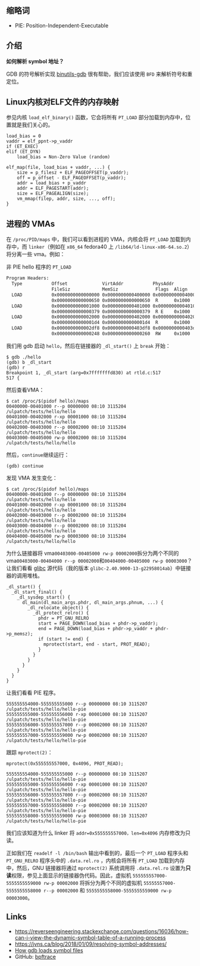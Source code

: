
## 缩略词

- PIE: Position-Independent-Executable


## 介绍

**如何解析 symbol 地址？**

GDB 的符号解析实现 [binutils-gdb](https://sourceware.org/git/binutils-gdb) 很有帮助，我们应该使用 `BFD` 来解析符号和重定位。


## Linux内核对ELF文件的内存映射

参见内核 `load_elf_binary()` 函数，它会将所有 `PT_LOAD` 部分加载到内存中，位置就是我们关心的。

```
load_bias = 0
vaddr = elf_ppnt->p_vaddr
if (ET_EXEC)
elif (ET_DYN)
	load_bias = Non-Zero Value (random)

elf_map(file, load_bias + vaddr, ...) {
	size = p_filesz + ELF_PAGEOFFSET(p_vaddr);
	off = p_offset - ELF_PAGEOFFSET(p_vaddr);
	addr = load_bias + p_vaddr
	addr = ELF_PAGESTART(addr);
	size = ELF_PAGEALIGN(size);
	vm_mmap(filep, addr, size, ..., off);
}
```


## 进程的 VMAs

在 `/proc/PID/maps` 中，我们可以看到进程的 VMA，内核会将 `PT_LOAD` 加载到内存中，而 `linker`（例如在 `x86_64` fedora40 上 `/lib64/ld-linux-x86-64.so.2`）将分离一些 vma。例如：

非 PIE hello 程序的 `PT_LOAD`

```bash
Program Headers:
  Type           Offset             VirtAddr           PhysAddr
                 FileSiz            MemSiz              Flags  Align
  LOAD           0x0000000000000000 0x0000000000400000 0x0000000000400000
                 0x0000000000000650 0x0000000000000650  R      0x1000
  LOAD           0x0000000000001000 0x0000000000401000 0x0000000000401000
                 0x0000000000000379 0x0000000000000379  R E    0x1000
  LOAD           0x0000000000002000 0x0000000000402000 0x0000000000402000
                 0x00000000000001d4 0x00000000000001d4  R      0x1000
  LOAD           0x0000000000002df8 0x0000000000403df8 0x0000000000403df8
                 0x0000000000000248 0x0000000000000260  RW     0x1000
```

我们用 gdb 启动 `hello`，然后在链接器的 `_dl_start()` 上 `break` 开始：

```
$ gdb ./hello
(gdb) b _dl_start
(gdb) r
Breakpoint 1, _dl_start (arg=0x7fffffffd830) at rtld.c:517
517	{
```

然后查看VMA：

```
$ cat /proc/$(pidof hello)/maps
00400000-00401000 r--p 00000000 08:10 3115204 /ulpatch/tests/hello/hello
00401000-00402000 r-xp 00001000 08:10 3115204 /ulpatch/tests/hello/hello
00402000-00403000 r--p 00002000 08:10 3115204 /ulpatch/tests/hello/hello
00403000-00405000 rw-p 00002000 08:10 3115204 /ulpatch/tests/hello/hello
```

然后，`continue`继续运行：

```
(gdb) continue
```

发现 VMA 发生变化：

```
$ cat /proc/$(pidof hello)/maps
00400000-00401000 r--p 00000000 08:10 3115204 /ulpatch/tests/hello/hello
00401000-00402000 r-xp 00001000 08:10 3115204 /ulpatch/tests/hello/hello
00402000-00403000 r--p 00002000 08:10 3115204 /ulpatch/tests/hello/hello
00403000-00404000 r--p 00002000 08:10 3115204 /ulpatch/tests/hello/hello
00404000-00405000 rw-p 00003000 08:10 3115204 /ulpatch/tests/hello/hello
```

为什么链接器将 vma`00403000-00405000 rw-p 00002000`拆分为两个不同的 vma`00403000-00404000 r--p 00002000`和`00404000-00405000 rw-p 00003000`？让我们看看 [glibc](https://sourceware.org/git/glibc) 源代码（我的版本 `glibc-2.40.9000-13-g22958014ab`）中链接器的调用堆栈。

```
_dl_start() {
  _dl_start_final() {
    _dl_sysdep_start() {
      dl_main(dl_main_args.phdr, dl_main_args.phnum, ...) {
        _dl_relocate_object() {
          _dl_protect_relro() {
            phdr = PT_GNU_RELRO
            start = PAGE_DOWN(load_bias + phdr->p_vaddr);
            end = PAGE_DOWN(load_bias + phdr->p_vaddr + phdr->p_memsz);
            if (start != end) {
              mprotect(start, end - start, PROT_READ);
            }
          }
        }
      }
    }
  }
}
```

让我们看看 PIE 程序。

```
555555554000-555555555000 r--p 00000000 08:10 3115207 /ulpatch/tests/hello/hello-pie
555555555000-555555556000 r-xp 00001000 08:10 3115207 /ulpatch/tests/hello/hello-pie
555555556000-555555557000 r--p 00002000 08:10 3115207 /ulpatch/tests/hello/hello-pie
555555557000-555555559000 rw-p 00002000 08:10 3115207 /ulpatch/tests/hello/hello-pie
```

跟踪 `mprotect(2)`：

```
mprotect(0x555555557000, 0x4096, PROT_READ);
```

```
555555554000-555555555000 r--p 00000000 08:10 3115207 /ulpatch/tests/hello/hello-pie
555555555000-555555556000 r-xp 00001000 08:10 3115207 /ulpatch/tests/hello/hello-pie
555555556000-555555557000 r--p 00002000 08:10 3115207 /ulpatch/tests/hello/hello-pie
555555557000-555555558000 r--p 00002000 08:10 3115207 /ulpatch/tests/hello/hello-pie
555555558000-555555559000 rw-p 00003000 08:10 3115207 /ulpatch/tests/hello/hello-pie
```

我们应该知道为什么 linker 将 `addr=0x555555557000，len=0x4096` 内存修改为只读。

正如我们在 `readelf -l /bin/bash` 输出中看到的，最后一个 `PT_LOAD` 程序头和 `PT_GNU_RELRO` 程序头中的 `.data.rel.ro` ，内核会将所有 `PT_LOAD` 加载到内存中，然后，GNU 链接器将通过 `mprotect(2)` 系统调用将 `.data.rel.ro` 设置为**只读**权限，参见上面显示的链接器伪代码。因此，虚拟机 `555555557000-5555555559000 rw-p 00002000` 将拆分为两个不同的虚拟机 `55555557000-5555555558000 r--p 00002000` 和 `5555555558000-5555555559000 rw-p 00003000`。


## Links

- https://reverseengineering.stackexchange.com/questions/16036/how-can-i-view-the-dynamic-symbol-table-of-a-running-process
- https://jvns.ca/blog/2018/01/09/resolving-symbol-addresses/
- [How gdb loads symbol files](https://sourceware.org/gdb/wiki/How%20gdb%20loads%20symbol%20files)
- GitHub: [bpftrace](https://github.com/bpftrace/bpftrace)
